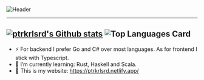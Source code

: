 ![Header](https://svg-banners.vercel.app/api?type=typeWriter&text1=fmt.Println(%22Hello,%20Github!%22)%20👨‍💻&width=800&height=400)

---
[![ptrkrlsrd's Github stats](https://github-readme-stats.vercel.app/api?username=ptrkrlsrd)](https://github.com/ptrkrlsrd/github-readme-stats)
![Top Languages Card](https://github-readme-stats.vercel.app/api/top-langs/?username=ptrkrlsrd&layout=compact&show_icons=true&hide=nix,vim+script&exclude_repo=zmuck)
---

<!--- 🔭 I’m currently working on ...
- 🌱 I’m currently learning ...
- 👯 I’m looking to collaborate on ...
- 🤔 I’m looking for help with ...
- 💬 Ask me about ...
- 📫 How to reach me: ...
- 😄 Pronouns: ...
⚡ Fun fact: ...
-->

- ⚡ For backend I prefer Go and C# over most languages. As for frontend I stick with Typescript.
- 🌱 I’m currently learning: Rust, Haskell and Scala.
- 💬 This is my website: https://ptrkrlsrd.netlify.app/
